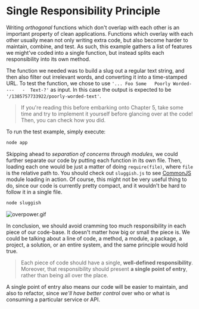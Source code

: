 # Single Responsibility Principle

Writing _orthogonal_ functions which don't overlap with each other is an important property of clean applications. Functions which overlay with each other usually mean not only writing extra code, but also become harder to maintain, combine, and test. As such, this example gathers a list of features we might've coded into a single function, but instead splits each responsibility into its own method.

The function we needed was to build a slug out a regular text string, and then also filter out irrelevant words, and converting it into a time-stamped URL. To test the function, we chose to use `'... Foo Some   Poorly Worded----   -  Text-?'` as input. In this case the output is expected to be `'/1385757733922/poorly-worded-text'`.

> If you're reading this before embarking onto Chapter 5, take some time and try to implement it yourself before glancing over at the code! Then, you can check how you did.

To run the test example, simply execute:

```js
node app
```

Skipping ahead to _separation of concerns through modules_, we could further separate our code by putting each function in its own file. Then, loading each one would be just a matter of doing `require(file)`, where `file` is the relative path to. You should check out `sluggish.js` to see [CommonJS](http://wiki.commonjs.org/wiki/Modules/1.1 "CommonJS Modules/1.1") module loading in action. Of course, this might not be very useful thing to do, since our code is currently pretty compact, and it wouldn't be hard to follow it in a single file.

```js
node sluggish
```

![overpower.gif][1]

In conclusion, we should avoid cramming too much responsibility in each piece of our code-base. It doesn't matter how big or small the piece is. We could be talking about a line of code, a method, a module, a package, a project, a solution, or an entire system, and the same principle would hold true.

> Each piece of code should have a single, **well-defined responsibility**. Moreover, that responsibility should present **a single point of entry**, rather than being all over the place.

A single point of entry also means our code will be easier to maintain, and also to refactor, since _we'll have better control_ over who or what is consuming a particular service or API.

  [1]: http://i.imgur.com/NWu2P5e.gif "Over-powered isn't always this awesome"
